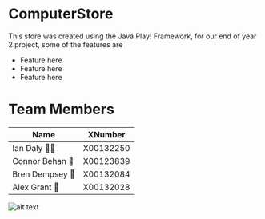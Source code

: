 # ComputerStore

This store was created using the Java Play! Framework, for our end of year 2 project, some of the features are
  - Feature here
  - Feature here
  - Feature here

# Team Members

Name | XNumber
------------ | -------------
Ian Daly :baby_bottle::baby: | X00132250
Connor Behan :blue_car: | X00123839
Bren Dempsey :guitar: | X00132084
Alex Grant :smoking: | X00132028

![alt text](https://lh3.googleusercontent.com/-ltNl8YtLGXo/AAAAAAAAAAI/AAAAAAAAAEE/lzC0TnDoACE/w360-h203-p/photo.jpg)
